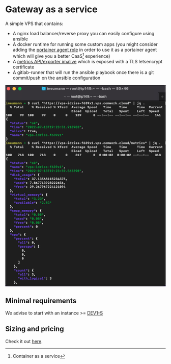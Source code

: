 # Gateway as a service

A simple VPS that contains:

* A nginx load balancer/reverse proxy you can easily configure using ansible
* A docker runtime for running some custom apps (you might consider adding the [portainer agent role](./tutorials/portainer/agent.md) in order to use it as a portainer agent which will give you a better CaaS[^1] experience)
* A [metrics API/exporter imalive](./tutorials/observability/imalive.md) which is exposed with a TLS letsencrypt certificate
* A gitlab-runner that will run the ansible playbook once there is a git commit/push on the ansible configuration

![vps](./img/vps.png)

[^1]: Container as a service

## Minimal requirements

We advise to start with an instance >= [DEV1-S](./sizing_pricing.md)

## Sizing and pricing

Check it out [here](./sizing_pricing.md).
